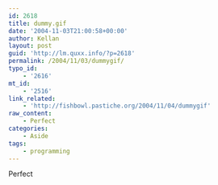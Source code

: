 ```yaml
---
id: 2618
title: dummy.gif
date: '2004-11-03T21:00:58+00:00'
author: Kellan
layout: post
guid: 'http://lm.quxx.info/?p=2618'
permalink: /2004/11/03/dummygif/
typo_id:
    - '2616'
mt_id:
    - '2516'
link_related:
    - 'http://fishbowl.pastiche.org/2004/11/04/dummygif'
raw_content:
    - Perfect
categories:
    - Aside
tags:
    - programming
---
```


Perfect